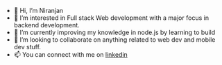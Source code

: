 - 👋 Hi, I’m Niranjan
- 👀 I’m interested in Full stack Web development with a major focus in backend development.
- 🌱 I’m currently improving my knowledge in node.js by learning to build 
- 💞️ I’m looking to collaborate on anything related to web dev and mobile dev stuff.
- 📫 You can connect with me on [linkedin](https://www.linkedin.com/in/niranjan1998/)

<!---
cybo-neutron/cybo-neutron is a ✨ special ✨ repository because its `README.md` (this file) appears on your GitHub profile.
You can click the Preview link to take a look at your changes.
--->

